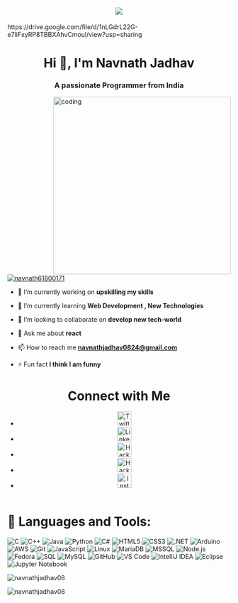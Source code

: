 <h1 align="center">
 <img src="https://cdn.videoplasty.com/animation/chill-coding-programming-lo-fi-animation-stock-animation-21874-1024x576.jpg" />
</h1>
https://drive.google.com/file/d/1nLGdrL22G-e7liFxyRP8TBBXAhvCmoul/view?usp=sharing

<h1 align="center">Hi 👋, I'm Navnath Jadhav</h1>
<h3 align="center">A passionate Programmer from India</h3>

<img align="right" alt="coding" width="400" src="https://images.squarespace-cdn.com/content/v1/5769fc401b631bab1addb2ab/1541580611624-TE64QGKRJG8SWAIUS7NS/coding-freak.gif">

<p align="left"> <a href="https://twitter.com/navnath61600171" target="blank"><img src="https://img.shields.io/twitter/follow/navnath61600171?logo=twitter&style=for-the-badge" alt="navnath61600171" /></a> </p>

- 🔭 I’m currently working on **upskilling my skills**

- 🌱 I’m currently learning **Web Development , New Technologies**

- 👯 I’m looking to collaborate on **develop new tech-world**

- 💬 Ask me about **react**

- 📫 How to reach me **navnathjadhav0824@gmail.com**

- ⚡ Fun fact **I think I am funny**

<!DOCTYPE html>
<html lang="en">
<head>
    <meta charset="UTF-8">
    <meta name="viewport" content="width=device-width, initial-scale=1.0">
   
</head>
<body>
    <header>
        <h1>Connect with Me</h1>
        <ul>
            <li>
                <a href="https://twitter.com/navnath61600171" target="_blank">
                    <img src="https://th.bing.com/th/id/R.9a3a06f78cc0a8d79fce59e2de6da146?rik=nLAu3Z%2f0QUb%2fVw&riu=http%3a%2f%2ficons.iconarchive.com%2ficons%2fiynque%2fios7-style%2f1024%2fTwitter-icon.png&ehk=eD3Hc5yQAyP3AKPJoYHB8yeWKwKdaVAswR5kxmodex4%3d&risl=&pid=ImgRaw&r=0" alt="Twitter" width="32" height="32">
                </a>
            </li>
            <li>
                <a href="https://www.linkedin.com/in/navnath-jadhav-a66809229/" target="_blank">
                    <img src="https://th.bing.com/th/id/R.290d5da8e788614cfd7027c888c1b231?rik=%2fj8iY1fxYQw%2ftA&riu=http%3a%2f%2fredsparrow.eu%2fimg%2flinkedins.png&ehk=pN6g%2b33eCm%2bz1Pzo2G7LFBO6a%2bJyFd6%2b5cZj7yBuz%2bE%3d&risl=&pid=ImgRaw&r=0" alt="LinkedIn" width="32" height="32">
                </a>
            </li>
            <li>
                <a href="https://www.hackerrank.com/navnathjadhav081" target="_blank">
                    <img src="https://cdn3.iconfinder.com/data/icons/logos-and-brands-adobe/512/160_Hackerrank-1024.png" alt="HackerRank" width="32" height="32">
                </a>
            </li>
            <li>
                <a href="https://www.hackerearth.com/@navnathjadhav" target="_blank">
                    <img src="https://i.pinimg.com/originals/6b/5c/ba/6b5cba015ccc362e4842ccacf0b381e6.png" alt="HackerEarth" width="32" height="32">
                </a>
            </li>
            <li>
                <a href="https://www.instagram.com/navnath_jadhav_official/" target="_blank">
                    <img src="https://onemarket.com/wp-content/uploads/2018/03/insta-icon-1024x1024.png" alt="Instagram" width="32" height="32">
                </a>
            </li>
        </ul>
    </header>
</body>
</html>


<h1>🚀 Languages and Tools:</h1>
<p>
    <img src="https://img.shields.io/badge/C-00599C?style=for-the-badge&logo=c&logoColor=white" alt="C">
    <img src="https://img.shields.io/badge/C++-00599C?style=for-the-badge&logo=c%2B%2B&logoColor=white" alt="C++">
    <img src="https://img.shields.io/badge/Java-007396?style=for-the-badge&logo=java&logoColor=white" alt="Java">
    <img src="https://img.shields.io/badge/Python-3776AB?style=for-the-badge&logo=python&logoColor=white" alt="Python">
    <img src="https://img.shields.io/badge/C%23-239120?style=for-the-badge&logo=c-sharp&logoColor=white" alt="C#">
    <img src="https://img.shields.io/badge/HTML5-E34F26?style=for-the-badge&logo=html5&logoColor=white" alt="HTML5">
    <img src="https://img.shields.io/badge/CSS3-1572B6?style=for-the-badge&logo=css3&logoColor=white" alt="CSS3">
    <img src="https://img.shields.io/badge/.NET-512BD4?style=for-the-badge&logo=dotnet&logoColor=white" alt=".NET">
    <img src="https://img.shields.io/badge/Arduino-00979D?style=for-the-badge&logo=arduino&logoColor=white" alt="Arduino">
    <img src="https://img.shields.io/badge/AWS-232F3E?style=for-the-badge&logo=amazon-aws&logoColor=white" alt="AWS">
    <img src="https://img.shields.io/badge/Git-F05032?style=for-the-badge&logo=git&logoColor=white" alt="Git">
    <img src="https://img.shields.io/badge/JavaScript-F7DF1E?style=for-the-badge&logo=javascript&logoColor=black" alt="JavaScript">
    <img src="https://img.shields.io/badge/Linux-FCC624?style=for-the-badge&logo=linux&logoColor=black" alt="Linux">
    <img src="https://img.shields.io/badge/MariaDB-003545?style=for-the-badge&logo=mariadb&logoColor=white" alt="MariaDB">
    <img src="https://img.shields.io/badge/Microsoft%20SQL%20Server-CC2927?style=for-the-badge&logo=microsoft%20sql%20server&logoColor=white" alt="MSSQL">
    <img src="https://img.shields.io/badge/Node.js-339933?style=for-the-badge&logo=node.js&logoColor=white" alt="Node.js">
    <img src="https://img.shields.io/badge/Fedora-294172?style=for-the-badge&logo=fedora&logoColor=white" alt="Fedora">
    <img src="https://img.shields.io/badge/SQL-4479A1?style=for-the-badge&logo=sql&logoColor=white" alt="SQL">
    <img src="https://img.shields.io/badge/MySQL-4479A1?style=for-the-badge&logo=mysql&logoColor=white" alt="MySQL">
    <img src="https://img.shields.io/badge/GitHub-181717?style=for-the-badge&logo=github&logoColor=white" alt="GitHub">
    <img src="https://img.shields.io/badge/Visual%20Studio%20Code-007ACC?style=for-the-badge&logo=visual%20studio%20code&logoColor=white" alt="VS Code">
    <img src="https://img.shields.io/badge/IntelliJ%20IDEA-000000?style=for-the-badge&logo=intellij%20idea&logoColor=white" alt="IntelliJ IDEA">
    <img src="https://img.shields.io/badge/Eclipse-2C2255?style=for-the-badge&logo=eclipse&logoColor=white" alt="Eclipse">
    <img src="https://img.shields.io/badge/Jupyter%20Notebook-F37626?style=for-the-badge&logo=jupyter&logoColor=white" alt="Jupyter Notebook">
</p>


<p><img align="center" src="https://github-readme-stats.vercel.app/api/top-langs?username=navnathjadhav08&show_icons=true&locale=en&layout=compact" alt="navnathjadhav08" /></p>

<p><img align="center" src="https://github-readme-streak-stats.herokuapp.com/?user=navnathjadhav08&" alt="navnathjadhav08" /></p>
